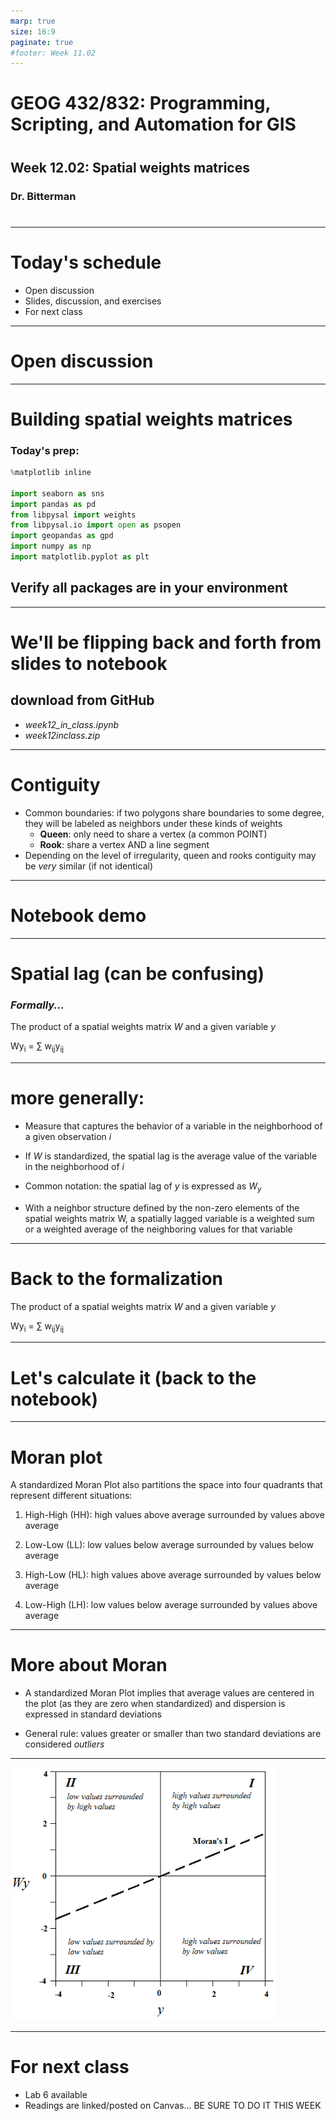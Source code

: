 ```yaml
---
marp: true
size: 16:9 
paginate: true
#footer: Week 11.02
---
```



# GEOG 432/832: Programming, Scripting, and Automation for GIS

#

## Week 12.02: Spatial weights matrices

### Dr. Bitterman

#

--- 

# Today's schedule

- Open discussion
- Slides, discussion, and exercises
- For next class

---

# Open discussion

---

# Building spatial weights matrices

### Today's prep:

```python
%matplotlib inline

import seaborn as sns
import pandas as pd
from libpysal import weights
from libpysal.io import open as psopen
import geopandas as gpd
import numpy as np
import matplotlib.pyplot as plt

```
## Verify all packages are in your environment

---

# We'll be flipping back and forth from slides to notebook

## download from GitHub
- *week12_in_class.ipynb*
- *week12inclass.zip* 


---

# Contiguity

- Common boundaries: if two polygons share boundaries to some degree, they will be labeled as neighbors under these kinds of weights
    - **Queen**: only need to share a vertex (a common POINT)
    - **Rook**: share a vertex AND a line segment
- Depending on the level of irregularity, queen and rooks contiguity may be *very* similar (if not identical)


---

# Notebook demo

---

# Spatial lag (can be confusing)

### *Formally...*

The product of a spatial weights matrix *W* and a given variable *y*

Wy<sub>i</sub> = $\sum$ w<sub>ij</sub>y<sub>ij</sub>

---

# more generally:

- Measure that captures the behavior of a variable in the neighborhood of a given observation *i*

- If *W* is standardized, the spatial lag is the average value of the variable in the neighborhood of *i*

- Common notation: the spatial lag of *y* is expressed as *W<sub>y</sub>*

- With a neighbor structure defined by the non-zero elements of the spatial weights matrix W, a spatially lagged variable is a weighted sum or a weighted average of the neighboring values for that variable


---

# Back to the formalization

The product of a spatial weights matrix *W* and a given variable *y*

Wy<sub>i</sub> = $\sum$ w<sub>ij</sub>y<sub>ij</sub>


---

# Let's calculate it (back to the notebook)

---

# Moran plot

A standardized Moran Plot also partitions the space into four quadrants that represent different situations:

1. High-High (HH): high values above average surrounded by values above average

2. Low-Low (LL): low values below average surrounded by values below average

3. High-Low (HL): high values above average surrounded by values below average

4. Low-High (LH): low values below average surrounded by values above average

---

# More about Moran

- A standardized Moran Plot implies that average values are centered in the plot (as they are zero when standardized) and dispersion is expressed in standard deviations

- General rule: values greater or smaller than two standard deviations are considered *outliers*

---

![moran plot](./images/moran_plot.png)

---


# For next class

- Lab 6 available
- Readings are linked/posted on Canvas... BE SURE TO DO IT THIS WEEK
